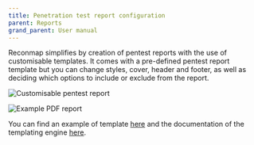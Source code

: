 ```yaml
---
title: Penetration test report configuration
parent: Reports
grand_parent: User manual
---
```


Reconmap simplifies by creation of pentest reports with the use of customisable templates. It comes with a pre-defined pentest report template but you can change styles, cover, header and footer, as well as deciding which options to include or exclude from the report.

![Customisable pentest report](/images/screenshots/custom-pentest-report-generation.png)

![Example PDF report](/images/screenshots/example-pentest-report-pdf.png)

You can find an example of template [here](https://github.com/reconmap/rest-api/blob/master/resources/templates/reports/default.docx) and the documentation of the templating engine [here](https://phpword.readthedocs.io/en/latest/templates-processing.html).
